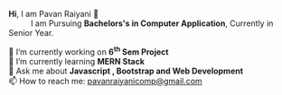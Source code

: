 <b>Hi</b>, I am Pavan Raiyani 👋<br>
&nbsp;&nbsp;&nbsp;&nbsp;&nbsp;&nbsp;&nbsp;&nbsp;&nbsp;&nbsp;I am Pursuing <b>Bachelors's in Computer Application</b>, Currently in Senior Year.



🔭 I’m currently working on <b> 6<sup>th</sup> Sem Project </b> <br>
🌱 I’m currently learning <b> MERN Stack</b><br>
💬 Ask me about <b> Javascript , Bootstrap and Web Development </b>  <br>
📫 How to reach me: pavanraiyanicomp@gmail.com<br>
